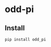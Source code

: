 odd-pi
================

<!-- WARNING: THIS FILE WAS AUTOGENERATED! DO NOT EDIT! -->

## Install

``` sh
pip install odd_pi
```
